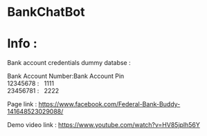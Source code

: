 # BankChatBot

# Info :
 Bank account credentials dummy databse :
 
 Bank Account Number:Bank Account Pin <br>
 12345678      :   &nbsp;          1111<br>
 23456781      :   &nbsp;          2222<br>
 
 
 Page link : https://www.facebook.com/Federal-Bank-Buddy-141648523029088/
 
 Demo video link : https://www.youtube.com/watch?v=HV85jplh56Y
 
 
